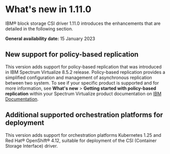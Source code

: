 # What's new in 1.11.0

IBM® block storage CSI driver 1.11.0 introduces the enhancements that are detailed in the following section.

**General availability date:** 15 January 2023

## New support for policy-based replication

This version adds support for policy-based replication that was introduced in IBM Spectrum Virtualize 8.5.2 release. Policy-based replication provides a simplified configuration and management of asynchronous replication between two system. To see if your specific product is supported and for more information, see **What's new** > **Getting started with policy-based replication** within your Spectrum Virtualize product documentation on [IBM Documentation](https://www.ibm.com/docs).

## Additional supported orchestration platforms for deployment

This version adds support for orchestration platforms Kubernetes 1.25 and Red Hat® OpenShift® 4.12, suitable for deployment of the CSI (Container Storage Interface) driver.